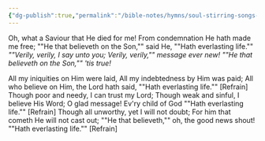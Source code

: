 ```yaml
---
{"dg-publish":true,"permalink":"/bible-notes/hymns/soul-stirring-songs-and-hymns/verily-verily/","title":"Verily, Verily","created":"","updated":""}
---
```



Oh, what a Saviour that He died for me!
From condemnation He hath made me free;
""He that believeth on the Son,"" said He,
""Hath everlasting life.""
*""Verily, verily, I say unto you;
Verily, verily,"" message ever new!
""He that believeth on the Son,"" 'tis true!*

All my iniquities on Him were laid,
All my indebtedness by Him was paid;
All who believe on Him, the Lord hath said,
""Hath everlasting life."" [Refrain]
Though poor and needy, I can trust my Lord;
Though weak and sinful, I believe His Word;
O glad message! Ev'ry child of God
""Hath everlasting life."" [Refrain]
Though all unworthy, yet I will not doubt;
For him that cometh He will not cast out;
""He that believeth,"" oh, the good news shout!
""Hath everlasting life."" [Refrain]